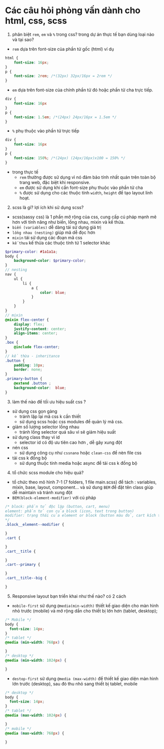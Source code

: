 # Các câu hỏi phỏng vấn dành cho html, css, scss

1. phân biệt `rem`, `em` và `%` trong css? trong dự án thực tế bạn dùng loại nào và tại sao?

- `rem` dựa trên font-size của phần tử gốc (html)
ví dụ
```css
html {
    font-size: 16px;
}
p {
    font-size: 2rem; /*(32px) 32px/16px = 2rem */
}
```
- `em` dựa trên font-size của chính phần tử đó hoặc phần tử cha trực tiếp.

```css
div {
    font-size: 16px
}
p {
    font-size: 1.5em; /*(24px) 24px/16px = 1.5em */
}
```

- `%` phụ thuộc vào phần tử trực tiếp

```css
div {
    font-size: 16px
}
p {
    font-size: 150%; /*(24px) (24px/16px)x100 = 150% */
}
```

- trong thực tế 
    + `rem` thường được sử dụng vì nó đảm bảo tính nhất quán trên toàn bộ trang web, đặc biệt khi responsive.
    + `em` được sử dụng khi cần font-size phụ thuộc vào phần tử cha
    + `%` được sử dụng cho các thuộc tính `width`, `height` để tạo layout linh hoạt.

2. scss là gì? lợi ích khi sử dụng scss?
- scss(sassy css) là 1 phần mở rộng của css, cung cấp cú pháp mạnh mẽ hơn với tính năng như biến, lồng nhau, mixin và kế thừa.
- `biến (variables)` dễ dàng tái sử dụng giá trị
- `lồng nhau (nesting)` giúp mã dễ đọc hơn
- `mixin` tái sử dụng các đoạn mã css
- `kế thưa` kế thừa các thuộc tính từ 1 selector khác
```scss
$primary-color: #1a1a1a;
body {
    background-color: $primary-color;
}
// nesting
nav {
    ul {
        li {
            a {
                color: blue;
            }
        }
    }
}
// mixin
@mixin flex-center {
    display: flex;
    justify-content: center;
    align-items: center;
}
.box {
    @include flex-center;
}
// kế thừa - inheritance
.button {
    padding: 10px;
    border: none;
}
.primary-button {
    @extend .button ;
    background-color:  blue;
}
```

3. làm thế nào để tối ưu hiệu suất css ?
- sử dụng css gọn gàng
    + tránh lặp lại mã css k cần thiết
    + sử dụng scss hoặc css modules để quản lý mã css.
- giảm số lượng selector lồng nhau
    + tránh lồng selector quá sâu vì sẽ giảm hiệu suất
- sử dụng class thay vì id
    + selector id có độ ưu tiên cao hơn , dễ gây xung đột
- nén css
    + sử dụng công cụ như `cssnano` hoặc `clean-css` để nèn file css
- tải css k đồng bộ
    + sử dụng thuộc tính media hoặc async để tải css k đồng bộ

4. tổ chức scss module cho hiệu quả?
- tổ chức theo mô hình 7-1 (7 folders, 1 file main.scss) để tách : variables, mixin, base, layout, component... và sử dung `BEM` để đặt tên class giúp dễ maintain và tránh xung đột
- `BEM(block-element-modifier)` với cú pháp 
```css 
/* block: phần tử độc lập (button, cart, menu)
element: phần tử con của block (icon, text trong button)
modifier: trạng thái của element or block (button màu đỏ, cart kích thướt lớn)
*/
.block__element--modifier {

}
.cart {

}
.cart__title {

}
.cart--primary {

}
.cart__title--big {

}
```

5. Responsive layout bạn triển khai như thế nào?
có 2 cách 
- `mobile-first` sử dụng `@media(min-width)` thiết kế giao diện cho màn hình nhỏ trước (mobile) và mở rộng dần cho thiết bị lớn hơn (tablet, desktop);
```css
/* Mobile */
body {
  font-size: 14px;
}
/* tablet */
@media (min-width: 768px) {

}
/* desktop */
@media (min-width: 1024px) {

}
```
- `destop-first` sử dụng `@media (max-width)` để thiết kế giao diện màn hình lớn trước (desktop), sau đó thu nhỏ sang thiết bị tablet, mobile

```css
/* desktop */
body {
  font-size: 14px;
}
/* tablet */
@media (max-width: 1024px) {

}
/* mobile */
@media (max-width: 768px) {

}
```
